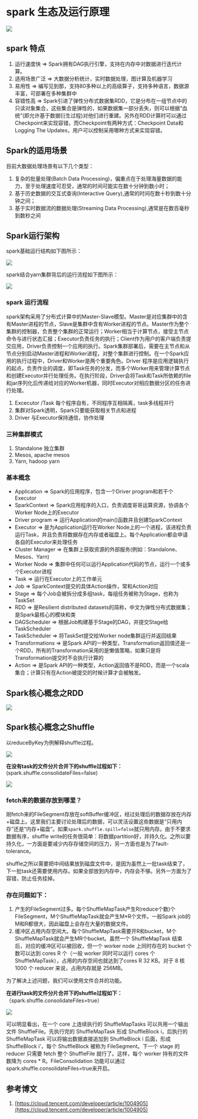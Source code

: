 # spark 生态及运行原理

![](https://raw.githubusercontent.com/yanzhelee/myNote/master/images/spark/spark_principle_1.png)

## spark 特点

1. 运行速度快 => Spark拥有DAG执行引擎，支持在内存中对数据进行迭代计算。
2. 适用场景广泛 => 大数据分析统计，实时数据处理，图计算及机器学习
3. 易用性 => 编写见到那，支持80多种以上的高级算子，支持多种语言，数据源丰富，可部署在多种集群中
4. 容错性高 => Spark引进了弹性分布式数据集RDD，它是分布在一组节点中的只读对象集合，这些集合是弹性的，如果数据集一部分丢失，则可以根据“血统”(即允许基于数据衍生过程)对他们进行重建。另外在RDD计算时可以通过Checkpoint来实现容错，而Checkpoint有两种方式：Checkpoint Data和Logging The Updates，用户可以控制采用哪种方式来实现容错。

## Spark的适用场景

目前大数据处理场景有以下几个类型：

1. 复杂的批量处理(Batch Data Processing)，偏重点在于处理海量数据的能力，至于处理速度可忍受，通常的时间可能实在数十分钟到数小时；
2. 基于历史数据的交互式查询(Interactive Query),通常的时间在数十秒到数十分钟之间；
3. 基于实时数据流的数据处理(Streaming Data Processing),通常是在数百毫秒到数秒之间

## Spark运行架构

spark基础运行结构如下图所示：

![](https://raw.githubusercontent.com/yanzhelee/myNote/master/images/spark/spark_principle_2.png)

spark结合yarn集群背后的运行流程如下图所示：

![](https://raw.githubusercontent.com/yanzhelee/myNote/master/images/spark/spark_principle_3.png)

### spark 运行流程

spark架构采用了分布式计算中的Master-Slave模型。Master是对应集群中的含有Master进程的节点，Slave是集群中含有Worker进程的节点。Master作为整个集群的控制器，负责整个集群的正常运行；Worker相当于计算节点，接受主节点命令与进行状态汇报；Executor负责任务的执行；Client作为用户的客户端负责提交应用，Driver负责控制一个应用的执行。Spark集群部署后，需要在主节点和从节点分别启动Master进程和Worker进程，对整个集群进行控制。在一个Spark应用的执行过程中，Driver和Worker是两个重要角色。Driver 程序是应用逻辑执行的起点，负责作业的调度，即Task任务的分发，而多个Worker用来管理计算节点和创建Executor并行处理任务。在执行阶段，Driver会将Task和Task所依赖的file和jar序列化后传递给对应的Worker机器，同时Executor对相应数据分区的任务进行处理。

1. Excecutor /Task 每个程序自有，不同程序互相隔离，task多线程并行
2. 集群对Spark透明，Spark只要能获取相关节点和进程
3. Driver 与Executor保持通信，协作处理

### 三种集群模式

1. Standalone 独立集群
2. Mesos, apache mesos
3. Yarn, hadoop yarn

### 基本概念

- Application => Spark的应用程序，包含一个Driver program和若干个Executor
- SparkContext => Spark应用程序的入口，负责调度哥哥运算资源，协调各个Worker Node上的Executor
- Driver program => 运行Application的main()函数并且创建SparkContext
- Executor => 是为Application运行在Worker Node上的一个进程，该进程负责运行Task，并且负责将数据存在内存或者磁盘上。每个Application都会申请各自的Executor来处理任务
- Cluster Manager => 在集群上获取资源的外部服务(例如：Standalone、Mesos、Yarn)
- Worker Node => 集群中任何可以运行Application代码的节点，运行一个或多个Executor进程
- Task => 运行在Executor上的工作单元
- Job => SparkContext提交的具体Action操作，常和Action对应
- Stage => 每个Job会被拆分成多组task，每组任务被称为Stage，也称为TaskSet
- RDD => 是Resilient distributed datasets的简称，中文为弹性分布式数据集；是Spark最核心的模块和类
- DAGScheduler => 根据Job构建基于Stage的DAG，并提交Stage给TaskScheduler
- TaskScheduler => 将TaskSet提交给Worker node集群运行并返回结果
- Transformations => 是Spark API的一种类型，Transformation返回值还是一个RDD，所有的Transformation采用的是懒值策略，如果只是将Transformation提交时不会执行计算的
- Action => 是Spark API的一种类型，Action返回值不是RDD，而是一个scala集合；计算只有在Action被提交的时候计算才会被触发。

## Spark核心概念之RDD

![](https://raw.githubusercontent.com/yanzhelee/myNote/master/images/spark/spark_principle_4.png)

## Spark核心概念之Shuffle

以reduceByKey为例解释shuffle过程。

![](https://raw.githubusercontent.com/yanzhelee/myNote/master/images/spark/spark_principle_5.png)

**在没有task的文件分片合并下的shuffle过程如下：**(spark.shuffle.consolidateFiles=false)

![](https://raw.githubusercontent.com/yanzhelee/myNote/master/images/spark/spark_principle_6.png)

### fetch来的数据存放到哪里？

刚fetch来的FileSegment存放在softBuffer缓冲区，经过处理后的数据存放在内存+磁盘上。这里我们主要讨论处理后的数据，可以灵活设置这些数据是“只用内存”还是“内存+磁盘”。如果`spark.shuffle.spill=false`就只用内存。由于不要求数据有序，shuffle write的任务很简单：将数据partition好，并持久化。之所以要持久化，一方面是要减少内存存储空间的压力，另一方面也是为了fault-tolerance。

shuffle之所以需要把中间结果放到磁盘文件中，是因为虽然上一批task结束了，下一批task还需要使用内存。如果全部放到内存中，内存会不够。另外一方面为了容错，防止任务挂掉。

### 存在问题如下：

1. 产生的FileSegment过多。每个ShuffleMapTask产生R(reduce个数)个FileSegment，M个ShuffleMapTask就会产生M*R个文件。一般Spark job的M和R都很大，因此磁盘上会存在大量的数据文件。
2. 缓冲区占用内存空间大。每个ShuffleMapTask需要开R和bucket，M个ShuffleMapTask就会产生MR个bucket。虽然一个 ShuffleMapTask 结束后，对应的缓冲区可以被回收，但一个 worker node 上同时存在的 bucket 个数可以达到 cores R 个（一般 worker 同时可以运行 cores 个 ShuffleMapTask），占用的内存空间也就达到了cores R 32 KB。对于 8 核 1000 个 reducer 来说，占用内存就是 256MB。

为了解决上述问题，我们可以使用文件合并的功能。

**在进行task的文件分片合并下的shuffle过程如下：**（spark.shuffle.consolidateFiles=true）

![](https://raw.githubusercontent.com/yanzhelee/myNote/master/images/spark/spark_principle_7.png)

可以明显看出，在一个 core 上连续执行的 ShuffleMapTasks 可以共用一个输出文件 ShuffleFile。先执行完的 ShuffleMapTask 形成 ShuffleBlock i，后执行的 ShuffleMapTask 可以将输出数据直接追加到 ShuffleBlock i 后面，形成 ShuffleBlock i'，每个 ShuffleBlock 被称为 FileSegment。下一个 stage 的 reducer 只需要 fetch 整个 ShuffleFile 就行了。这样，每个 worker 持有的文件数降为 cores * R。FileConsolidation 功能可以通过spark.shuffle.consolidateFiles=true来开启。

## 参考博文

1. [https://cloud.tencent.com/developer/article/1004905](https://cloud.tencent.com/developer/article/1004905)
